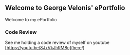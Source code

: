 ## Welcome to George Velonis' ePortfolio

Welcome to my ePortfolio

### Code Review

See me holding a code review of myself on youtube [https://youtu.be/8JxVkJhRM8c](here!)
